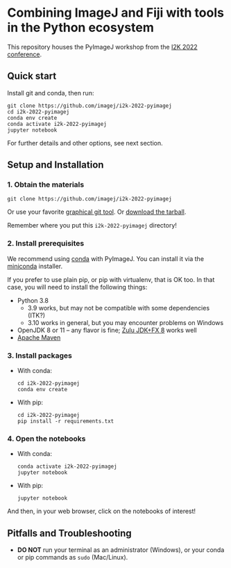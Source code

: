 # Combining ImageJ and Fiji with tools in the Python ecosystem

This repository houses the PyImageJ workshop from the
[I2K 2022 conference](https://imagej.net/events/i2k-2022).

## Quick start

Install git and conda, then run:

```
git clone https://github.com/imagej/i2k-2022-pyimagej
cd i2k-2022-pyimagej
conda env create
conda activate i2k-2022-pyimagej
jupyter notebook
```

For further details and other options, see next section.

## Setup and Installation

### 1. Obtain the materials

```
git clone https://github.com/imagej/i2k-2022-pyimagej
```

Or use your favorite [graphical git tool](https://git-scm.com/downloads/guis).
Or [download the tarball](https://github.com/imagej/i2k-2022-pyimagej/archive/main.zip).

Remember where you put this `i2k-2022-pyimagej` directory!

### 2. Install prerequisites

We recommend using [conda](https://conda.io) with PyImageJ. You can install it
via the [miniconda](https://docs.conda.io/en/latest/miniconda.html) installer.

If you prefer to use plain pip, or pip with virtualenv, that is OK too.
In that case, you will need to install the following things:

* Python 3.8
    * 3.9 works, but may not be compatible with some dependencies (ITK?)
    * 3.10 works in general, but you may encounter problems on Windows
* OpenJDK 8 or 11 – any flavor is fine;
  [Zulu JDK+FX 8](https://www.azul.com/downloads/zulu-community/?version=java-8-lts&package=jdk-fx)
  works well
* [Apache Maven](https://maven.apache.org/)

### 3. Install packages

* With conda:
  ```
  cd i2k-2022-pyimagej
  conda env create
  ```

* With pip:
  ```
  cd i2k-2022-pyimagej
  pip install -r requirements.txt
  ```

### 4. Open the notebooks

* With conda:
  ```
  conda activate i2k-2022-pyimagej
  jupyter notebook
  ```
* With pip:
  ```
  jupyter notebook
  ```

And then, in your web browser, click on the notebooks of interest!

## Pitfalls and Troubleshooting

* **DO NOT** run your terminal as an administrator (Windows),
  or your conda or pip commands as `sudo` (Mac/Linux).
